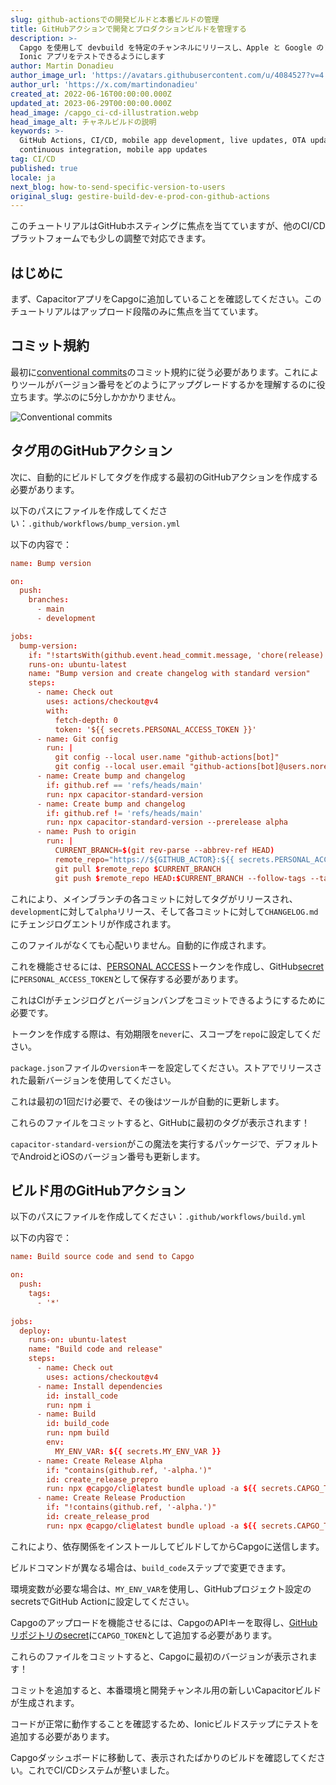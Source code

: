 ```yaml
---
slug: github-actionsでの開発ビルドと本番ビルドの管理
title: GitHubアクションで開発とプロダクションビルドを管理する
description: >-
  Capgo を使用して devbuild を特定のチャンネルにリリースし、Apple と Google のレビューを待たずに、チームが Capacitor
  Ionic アプリをテストできるようにします
author: Martin Donadieu
author_image_url: 'https://avatars.githubusercontent.com/u/4084527?v=4'
author_url: 'https://x.com/martindonadieu'
created_at: 2022-06-16T00:00:00.000Z
updated_at: 2023-06-29T00:00:00.000Z
head_image: /capgo_ci-cd-illustration.webp
head_image_alt: チャネルビルドの説明
keywords: >-
  GitHub Actions, CI/CD, mobile app development, live updates, OTA updates,
  continuous integration, mobile app updates
tag: CI/CD
published: true
locale: ja
next_blog: how-to-send-specific-version-to-users
original_slug: gestire-build-dev-e-prod-con-github-actions
---
```

このチュートリアルはGitHubホスティングに焦点を当てていますが、他のCI/CDプラットフォームでも少しの調整で対応できます。

## はじめに

まず、CapacitorアプリをCapgoに追加していることを確認してください。このチュートリアルはアップロード段階のみに焦点を当てています。

## コミット規約

最初に[conventional commits](https://www.conventionalcommits.org/en/v1.0.0/)のコミット規約に従う必要があります。これによりツールがバージョン番号をどのようにアップグレードするかを理解するのに役立ちます。学ぶのに5分しかかかりません。

![Conventional commits](/conventional_commits.webp)

## タグ用のGitHubアクション

次に、自動的にビルドしてタグを作成する最初のGitHubアクションを作成する必要があります。

以下のパスにファイルを作成してください：`.github/workflows/bump_version.yml`

以下の内容で：

```toml
name: Bump version

on:
  push:
    branches:
      - main
      - development

jobs:
  bump-version:
    if: "!startsWith(github.event.head_commit.message, 'chore(release):')"
    runs-on: ubuntu-latest
    name: "Bump version and create changelog with standard version"
    steps:
      - name: Check out
        uses: actions/checkout@v4
        with:
          fetch-depth: 0
          token: '${{ secrets.PERSONAL_ACCESS_TOKEN }}'
      - name: Git config
        run: |
          git config --local user.name "github-actions[bot]"
          git config --local user.email "github-actions[bot]@users.noreply.github.com"
      - name: Create bump and changelog
        if: github.ref == 'refs/heads/main'
        run: npx capacitor-standard-version
      - name: Create bump and changelog
        if: github.ref != 'refs/heads/main'
        run: npx capacitor-standard-version --prerelease alpha
      - name: Push to origin
        run: |
          CURRENT_BRANCH=$(git rev-parse --abbrev-ref HEAD)
          remote_repo="https://${GITHUB_ACTOR}:${{ secrets.PERSONAL_ACCESS_TOKEN }}@github.com/${GITHUB_REPOSITORY}.git"
          git pull $remote_repo $CURRENT_BRANCH
          git push $remote_repo HEAD:$CURRENT_BRANCH --follow-tags --tags

```

これにより、メインブランチの各コミットに対してタグがリリースされ、`development`に対して`alpha`リリース、そして各コミットに対して`CHANGELOG.md`にチェンジログエントリが作成されます。

このファイルがなくても心配いりません。自動的に作成されます。

これを機能させるには、[PERSONAL ACCESS](https://docs.github.com/en/authentication/keeping-your-account-and-data-secure/creating-a-personal-access-token/)トークンを作成し、GitHub[secret](https://docs.github.com/en/actions/security-guides/encrypted-secrets "GitHub secrets")に`PERSONAL_ACCESS_TOKEN`として保存する必要があります。

これはCIがチェンジログとバージョンバンプをコミットできるようにするために必要です。

トークンを作成する際は、有効期限を`never`に、スコープを`repo`に設定してください。

`package.json`ファイルの`version`キーを設定してください。ストアでリリースされた最新バージョンを使用してください。

これは最初の1回だけ必要で、その後はツールが自動的に更新します。

これらのファイルをコミットすると、GitHubに最初のタグが表示されます！

`capacitor-standard-version`がこの魔法を実行するパッケージで、デフォルトでAndroidとiOSのバージョン番号も更新します。

## ビルド用のGitHubアクション

以下のパスにファイルを作成してください：`.github/workflows/build.yml`

以下の内容で：

```toml
name: Build source code and send to Capgo

on:
  push:
    tags:
      - '*'
      
jobs:
  deploy:
    runs-on: ubuntu-latest
    name: "Build code and release"
    steps:
      - name: Check out
        uses: actions/checkout@v4
      - name: Install dependencies
        id: install_code
        run: npm i
      - name: Build
        id: build_code
        run: npm build
        env:
          MY_ENV_VAR: ${{ secrets.MY_ENV_VAR }}
      - name: Create Release Alpha
        if: "contains(github.ref, '-alpha.')"
        id: create_release_prepro
        run: npx @capgo/cli@latest bundle upload -a ${{ secrets.CAPGO_TOKEN }} -c development
      - name: Create Release Production
        if: "!contains(github.ref, '-alpha.')"
        id: create_release_prod
        run: npx @capgo/cli@latest bundle upload -a ${{ secrets.CAPGO_TOKEN }} -c production
```

これにより、依存関係をインストールしてビルドしてからCapgoに送信します。

ビルドコマンドが異なる場合は、`build_code`ステップで変更できます。

環境変数が必要な場合は、`MY_ENV_VAR`を使用し、GitHubプロジェクト設定のsecretsでGitHub Actionに設定してください。

Capgoのアップロードを機能させるには、CapgoのAPIキーを取得し、[GitHubリポジトリのsecret](https://docs.github.com/en/actions/security-guides/encrypted-secrets/)に`CAPGO_TOKEN`として追加する必要があります。

これらのファイルをコミットすると、Capgoに最初のバージョンが表示されます！

コミットを追加すると、本番環境と開発チャンネル用の新しいCapacitorビルドが生成されます。

コードが正常に動作することを確認するため、Ionicビルドステップにテストを追加する必要があります。

Capgoダッシュボードに移動して、表示されたばかりのビルドを確認してください。これでCI/CDシステムが整いました。
